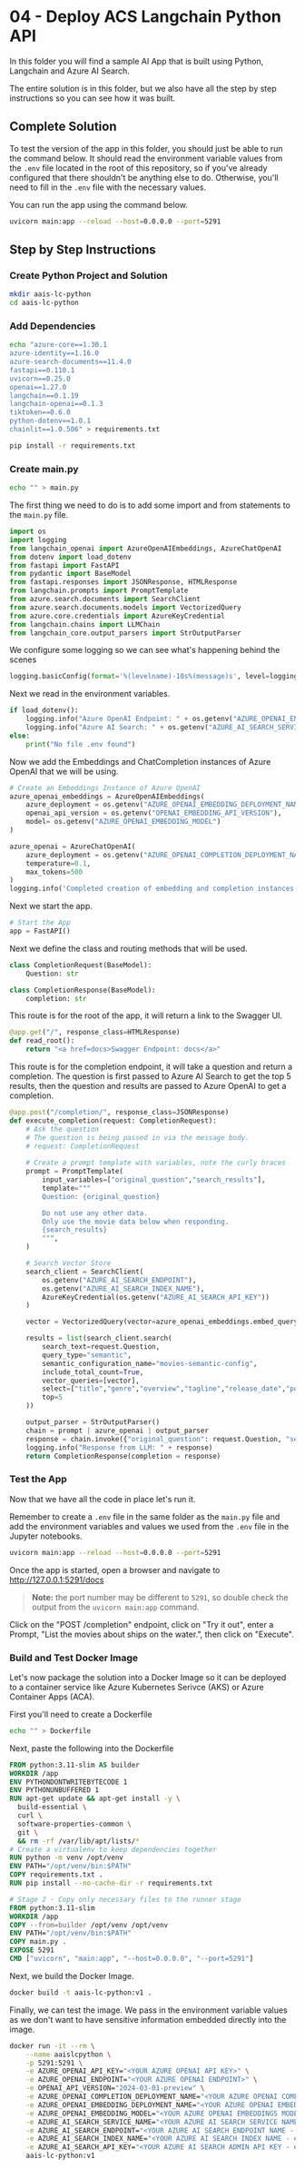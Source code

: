 # 04 - Deploy ACS Langchain Python API

In this folder you will find a sample AI App that is built using Python, Langchain and Azure AI Search.

The entire solution is in this folder, but we also have all the step by step instructions so you can see how it was built.

## Complete Solution

To test the version of the app in this folder, you should just be able to run the command below. It should read the environment variable values from the `.env` file located in the root of this repository, so if you've already configured that there shouldn't be anything else to do. Otherwise, you'll need to fill in the `.env` file with the necessary values.

You can run the app using the command below.

```bash
uvicorn main:app --reload --host=0.0.0.0 --port=5291
```

## Step by Step Instructions

### Create Python Project and Solution

```bash
mkdir aais-lc-python
cd aais-lc-python
```

### Add Dependencies

```bash
echo "azure-core==1.30.1
azure-identity==1.16.0
azure-search-documents==11.4.0
fastapi==0.110.1
uvicorn==0.25.0
openai==1.27.0
langchain==0.1.19
langchain-openai==0.1.3
tiktoken==0.6.0
python-dotenv==1.0.1
chainlit==1.0.506" > requirements.txt
```

```bash
pip install -r requirements.txt
```

### Create main.py

```bash
echo "" > main.py
```

The first thing we need to do is to add some import and from statements to the `main.py` file.

```python
import os
import logging
from langchain_openai import AzureOpenAIEmbeddings, AzureChatOpenAI
from dotenv import load_dotenv
from fastapi import FastAPI
from pydantic import BaseModel
from fastapi.responses import JSONResponse, HTMLResponse
from langchain.prompts import PromptTemplate
from azure.search.documents import SearchClient
from azure.search.documents.models import VectorizedQuery
from azure.core.credentials import AzureKeyCredential
from langchain.chains import LLMChain
from langchain_core.output_parsers import StrOutputParser
```

We configure some logging so we can see what's happening behind the scenes

```python
logging.basicConfig(format='%(levelname)-10s%(message)s', level=logging.INFO)
```

Next we read in the environment variables.

```python
if load_dotenv():
    logging.info("Azure OpenAI Endpoint: " + os.getenv("AZURE_OPENAI_ENDPOINT"))
    logging.info("Azure AI Search: " + os.getenv("AZURE_AI_SEARCH_SERVICE_NAME"))
else: 
    print("No file .env found")
```

Now we add the Embeddings and ChatCompletion instances of Azure OpenAI that we will be using.

```python
# Create an Embeddings Instance of Azure OpenAI
azure_openai_embeddings = AzureOpenAIEmbeddings(
    azure_deployment = os.getenv("AZURE_OPENAI_EMBEDDING_DEPLOYMENT_NAME"),
    openai_api_version = os.getenv("OPENAI_EMBEDDING_API_VERSION"),
    model= os.getenv("AZURE_OPENAI_EMBEDDING_MODEL")
)

azure_openai = AzureChatOpenAI(
    azure_deployment = os.getenv("AZURE_OPENAI_COMPLETION_DEPLOYMENT_NAME"),
    temperature=0.1,
    max_tokens=500
)
logging.info('Completed creation of embedding and completion instances.')
```

Next we start the app.

```python
# Start the App
app = FastAPI()
```

Next we define the class and routing methods that will be used.

```python
class CompletionRequest(BaseModel):
    Question: str

class CompletionResponse(BaseModel):
    completion: str
```

This route is for the root of the app, it will return a link to the Swagger UI.

```python
@app.get("/", response_class=HTMLResponse)
def read_root():
    return "<a href=docs>Swagger Endpoint: docs</a>"
```

This route is for the completion endpoint, it will take a question and return a completion. The question is first passed to Azure AI Search to get the top 5 results, then the question and results are passed to Azure OpenAI to get a completion.

```python
@app.post("/completion/", response_class=JSONResponse)
def execute_completion(request: CompletionRequest):
    # Ask the question
    # The question is being passed in via the message body.
    # request: CompletionRequest
    
    # Create a prompt template with variables, note the curly braces
    prompt = PromptTemplate(
        input_variables=["original_question","search_results"],
        template="""
        Question: {original_question}

        Do not use any other data.
        Only use the movie data below when responding.
        {search_results}
        """,
    )

    # Search Vector Store
    search_client = SearchClient(
        os.getenv("AZURE_AI_SEARCH_ENDPOINT"),
        os.getenv("AZURE_AI_SEARCH_INDEX_NAME"),
        AzureKeyCredential(os.getenv("AZURE_AI_SEARCH_API_KEY"))
    )

    vector = VectorizedQuery(vector=azure_openai_embeddings.embed_query(request.Question), k_nearest_neighbors=5, fields="vector")

    results = list(search_client.search(
        search_text=request.Question,
        query_type="semantic",
        semantic_configuration_name="movies-semantic-config",
        include_total_count=True,
        vector_queries=[vector],
        select=["title","genre","overview","tagline","release_date","popularity","vote_average","vote_count","runtime","revenue","original_language"],
        top=5
    ))

    output_parser = StrOutputParser()
    chain = prompt | azure_openai | output_parser
    response = chain.invoke({"original_question": request.Question, "search_results": results})
    logging.info("Response from LLM: " + response)
    return CompletionResponse(completion = response)
```

### Test the App

Now that we have all the code in place let's run it.

Remember to create a `.env` file in the same folder as the `main.py` file and add the environment variables and values we used from the `.env` file in the Jupyter notebooks.

```bash
uvicorn main:app --reload --host=0.0.0.0 --port=5291
```

Once the app is started, open a browser and navigate to http://127.0.0.1:5291/docs
>**Note:** the port number may be different to `5291`, so double check the output from the `uvicorn main:app` command.

Click on the "POST /completion" endpoint, click on "Try it out", enter a Prompt, "List the movies about ships on the water.", then click on "Execute".

### Build and Test Docker Image

Let's now package the solution into a Docker Image so it can be deployed to a container service like Azure Kubernetes Serivce (AKS) or Azure Container Apps (ACA).

First you'll need to create a Dockerfile

```bash
echo "" > Dockerfile
```

Next, paste the following into the Dockerfile

```Dockerfile
FROM python:3.11-slim AS builder
WORKDIR /app
ENV PYTHONDONTWRITEBYTECODE 1
ENV PYTHONUNBUFFERED 1
RUN apt-get update && apt-get install -y \
  build-essential \
  curl \
  software-properties-common \
  git \
  && rm -rf /var/lib/apt/lists/*
# Create a virtualenv to keep dependencies together
RUN python -m venv /opt/venv
ENV PATH="/opt/venv/bin:$PATH"
COPY requirements.txt .
RUN pip install --no-cache-dir -r requirements.txt

# Stage 2 - Copy only necessary files to the runner stage
FROM python:3.11-slim
WORKDIR /app
COPY --from=builder /opt/venv /opt/venv
ENV PATH="/opt/venv/bin:$PATH"
COPY main.py .
EXPOSE 5291
CMD ["uvicorn", "main:app", "--host=0.0.0.0", "--port=5291"]
```

Next, we build the Docker Image.

```bash
docker build -t aais-lc-python:v1 .
```

Finally, we can test the image. We pass in the environment variable values as we don't want to have sensitive information embedded directly into the image.

```bash
docker run -it --rm \
    --name aaislcpython \
    -p 5291:5291 \
    -e AZURE_OPENAI_API_KEY="<YOUR AZURE OPENAI API KEY>" \
    -e AZURE_OPENAI_ENDPOINT="<YOUR AZURE OPENAI ENDPOINT>" \
    -e OPENAI_API_VERSION="2024-03-01-preview" \
    -e AZURE_OPENAI_COMPLETION_DEPLOYMENT_NAME="<YOUR AZURE OPENAI COMPLETIONS DEPLOYMENT NAME - e.g. gpt-35-turbo>" \
    -e AZURE_OPENAI_EMBEDDING_DEPLOYMENT_NAME="<YOUR AZURE OPENAI EMBEDDINGS DEPLOYMENT NAME - e.g. text-embedding-ada-002>" \
    -e AZURE_OPENAI_EMBEDDING_MODEL="<YOUR AZURE OPENAI EMBEDDINGS MODEL NAME - e.g. text-embedding-ada-002>" \
    -e AZURE_AI_SEARCH_SERVICE_NAME="<YOUR AZURE AI SEARCH SERVICE NAME - e.g. cognitive-search-service>" \
    -e AZURE_AI_SEARCH_ENDPOINT="<YOUR AZURE AI SEARCH ENDPOINT NAME - e.g. https://cognitive-search-service.search.windows.net" \
    -e AZURE_AI_SEARCH_INDEX_NAME="<YOUR AZURE AI SEARCH INDEX NAME - e.g. cognitive-search-index>" \
    -e AZURE_AI_SEARCH_API_KEY="<YOUR AZURE AI SEARCH ADMIN API KEY - e.g. cognitive-search-admin-api-key>" \
    aais-lc-python:v1
```